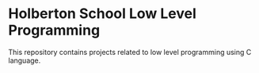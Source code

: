 # Holberton School Low Level Programming
This repository contains projects related to low level programming using C language.
